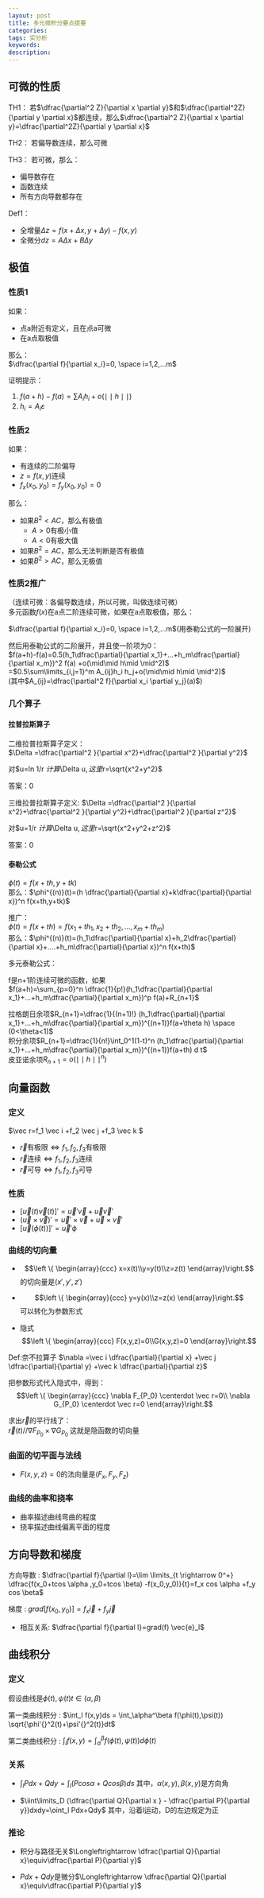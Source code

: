 ```yaml
---
layout: post
title: 多元微积分要点提要
categories:
tags: 实分析
keywords:
description:
---
```



## 可微的性质
TH1：
若$\dfrac{\partial^2 Z}{\partial x \partial y}$和$\dfrac{\partial^2Z}{\partial y \partial x}$都连续，那么$\dfrac{\partial^2 Z}{\partial x \partial y}=\dfrac{\partial^2Z}{\partial y \partial x}$

TH2：
若偏导数连续，那么可微

TH3：
若可微，那么：
- 偏导数存在
- 函数连续
- 所有方向导数都存在

Def1：
- 全增量$\Delta z=f(x+\Delta x,y+\Delta y)-f(x,y)$
- 全微分$d z=A\Delta x+B\Delta y$

## 极值


### 性质1

如果：
- 点a附近有定义，且在点a可微
- 在a点取极值


那么：  
$\dfrac{\partial f}{\partial x_i}=0, \space i=1,2,...m$    


证明提示：  
1. $f(a+h)-f(a)=\sum A_i h_i +o(\mid\mid h\mid\mid)$  
2. $h_i=A_i \varepsilon$


### 性质2
如果：
- 有连续的二阶偏导
- $z=f(x,y)$连续
- $f_x(x_0,y_0)=f_y(x_0,y_0)=0$  


那么：
- 如果$B^2<AC$，那么有极值
    - $A>0$有极小值
    - $A<0$有极大值
- 如果$B^2=AC$，那么无法判断是否有极值
- 如果$B^2>AC$，那么无极值

### 性质2推广

（连续可微：各偏导数连续，所以可微，叫做连续可微）  
多元函数$f(x)$在a点二阶连续可微，如果在a点取极值，那么：  


$\dfrac{\partial f}{\partial x_i}=0, \space i=1,2,...m$(用泰勒公式的一阶展开)  


然后用泰勒公式的二阶展开，并且使一阶项为0：  
$f(a+h)-f(a)=0.5(h_1\dfrac{\partial}{\partial x_1}+...+h_m\dfrac{\partial}{\partial x_m})^2 f(a) +o(\mid\mid h\mid \mid^2)$  
=$0.5\sum\limits_{i,j=1}^m A_{ij}h_i h_j+o(\mid\mid h\mid \mid^2)$  
(其中$A_{ij}=\dfrac{\partial^2 f}{\partial x_i \partial y_j}(a)$)  

### 几个算子

#### 拉普拉斯算子
二维拉普拉斯算子定义：  
$\Delta =\dfrac{\partial^2 }{\partial x^2}+\dfrac{\partial^2 }{\partial y^2}$  

对$u=ln 1/r $计算$\Delta u$, 这里$r=\sqrt{x^2+y^2}$  

答案：0

三维拉普拉斯算子定义:
$\Delta =\dfrac{\partial^2 }{\partial x^2}+\dfrac{\partial^2 }{\partial y^2}+\dfrac{\partial^2 }{\partial z^2}$  

对$u=1/r $计算$\Delta u$, 这里$r=\sqrt{x^2+y^2+z^2}$  


答案：0

#### 泰勒公式

$\phi(t) = f(x+th,y+tk)$  
那么：$\phi^{(n)}(t)=(h \dfrac{\partial}{\partial x}+k\dfrac{\partial}{\partial x})^n f(x+th,y+tk)$  

推广：  
$\phi(t)=f(x+th)=f(x_1+th_1,x_2+th_2,...,x_m+th_m)$  
那么：$\phi^{(n)}(t)=(h_1\dfrac{\partial}{\partial x}+h_2\dfrac{\partial}{\partial x}+....+h_m\dfrac{\partial}{\partial x})^n f(x+th)$

多元泰勒公式：  

f是n+1阶连续可微的函数，如果  
$f(a+h)=\sum_{p=0}^n \dfrac{1}{p!}(h_1\dfrac{\partial}{\partial x_1}+...+h_m\dfrac{\partial}{\partial x_m})^p f(a)+R_{n+1}$  

拉格朗日余项$R_{n+1}=\dfrac{1}{(n+1)!} (h_1\dfrac{\partial}{\partial x_1}+...+h_m\dfrac{\partial}{\partial x_m})^{(n+1)}f(a+\theta h) \space (0<\theta<1)$  
积分余项$R_{n+1}=\dfrac{1}{n!}\int_0^1(1-t)^n (h_1\dfrac{\partial}{\partial x_1}+...+h_m\dfrac{\partial}{\partial x_m})^{(n+1)}f(a+th) d t$  
皮亚诺余项$R_{n+1}=o(\mid\mid h\mid\mid^n)$  



## 向量函数
### 定义

$\vec r=f_1 \vec i +f_2 \vec j +f_3 \vec k $


- $\vec r$有极限$\Leftrightarrow f_1,f_2,f_3$有极限
- $\vec r$连续$\Leftrightarrow f_1,f_2,f_3$连续
- $\vec r$可导$\Leftrightarrow f_1,f_2,f_3$可导

### 性质
- $[\vec u(t) \vec v(t)]'=\vec u' \vec v+\vec u \vec v'$
- $(\vec u \times \vec v)'=\vec u' \times \vec v+\vec u \times \vec v'$
- $[\vec u (\phi(t))]'=\vec u' \phi$

### 曲线的切向量

- $$\left \{ \begin{array}{ccc}
x=x(t)\\y=y(t)\\z=z(t)
\end{array}\right.$$的切向量是$(x',y',z')$


- $$\left \{ \begin{array}{ccc}
y=y(x)\\z=z(x)
\end{array}\right.$$可以转化为参数形式


- 隐式
$$\left \{ \begin{array}{ccc}
F(x,y,z)=0\\G(x,y,z)=0
\end{array}\right.$$

Def:奈不拉算子
$\nabla =\vec i \dfrac{\partial}{\partial x}
+\vec j \dfrac{\partial}{\partial y}
+\vec k \dfrac{\partial}{\partial z}$

把参数形式代入隐式中，得到：
$$\left \{ \begin{array}{ccc}
\nabla F_{P_0} \centerdot \vec r=0\\
\nabla G_{P_0} \centerdot \vec r=0
\end{array}\right.$$

求出$\vec r$的平行线了：  
$\vec r(t) // \nabla F_{P_0} \times \nabla G_{P_0}$
这就是隐函数的切向量

### 曲面的切平面与法线

- $F(x,y,z)=0$的法向量是$(F_x,F_y,F_z)$

### 曲线的曲率和挠率

- 曲率描述曲线弯曲的程度
- 挠率描述曲线偏离平面的程度








## 方向导数和梯度

方向导数
: $\dfrac{\partial f}{\partial l}=\lim \limits_{t \rightarrow 0^+} \dfrac{f(x_0+tcos \alpha ,y_0+tcos \beta) -f(x_0,y_0)}{t}=f_x cos \alpha +f_y cos \beta$


梯度
: $grad[f(x_0,y_0)] =f_x \vec{i} + f_y \vec{j}$


- 相互关系: $\dfrac{\partial f}{\partial l}=grad(f) \vec{e}_l$

## 曲线积分

### 定义

假设曲线是$\phi (t),\psi(t) t \in(\alpha,\beta)$

第一类曲线积分
: $\int_l f(x,y)ds = \int_\alpha^\beta f(\phi(t),\psi(t)) \sqrt{\phi'{}^2(t)+\psi'{}^2(t)}dt$

第二类曲线积分
: $\int_l f(x,y)=\int_\alpha^\beta f(\phi(t),\psi(t))d\phi(t)$

### 关系
- $\int_l Pdx+Qdy=\int_l(Pcos\alpha+Qcos\beta)ds$
其中，$\alpha(x,y),\beta(x,y)$是方向角


- $\iint\limits_D (\dfrac{\partial Q}{\partial x } - \dfrac{\partial P}{\partial y})dxdy=\oint_l Pdx+Qdy$
其中，沿着l运动，D的左边规定为正

### 推论

- 积分与路径无关$\Longleftrightarrow \dfrac{\partial Q}{\partial x}\equiv\dfrac{\partial P}{\partial y}$


- $Pdx+Qdy$是微分$\Longleftrightarrow  \dfrac{\partial Q}{\partial x}\equiv\dfrac{\partial P}{\partial y}$
